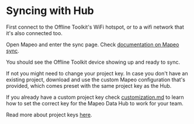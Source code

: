 # Syncing with Hub

First connect to the Offline Toolkit's WiFi hotspot, or to a wifi network that it's also connected too.

Open Mapeo and enter the sync page. Check [documentation on Mapeo sync](https://docs.mapeo.app/complete-reference-guide/mapeo-mobile-use/wifi-sync).

You should see the Offline Toolkit device showing up and ready to sync.

If not you might need to change your project key. In case you don't have an existing project, download and use the custom Mapeo configuration that's provided, which comes preset with the same project key as the Hub.

If you already have a custom project key check [customization.md](customization.md "mention") to learn how to set the correct key for the Mapeo Data Hub to work for your team.

Read more about project keys [here](https://docs.mapeo.app/complete-reference-guide/customization-options/custom-configurations/creating-custom-configurations/coding-configuration/adding-a-project-key).&#x20;

